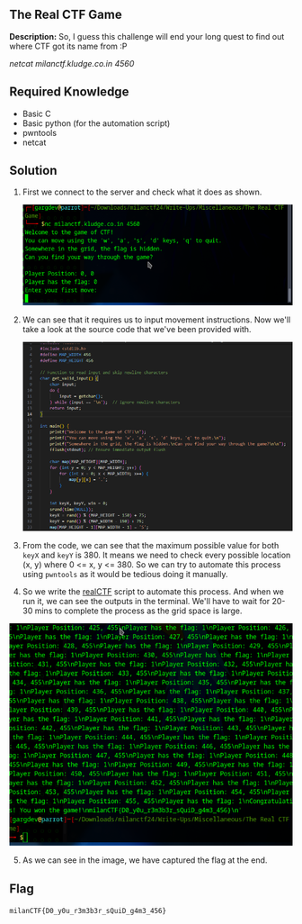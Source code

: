 ## The Real CTF Game
**Description:** So, I guess this challenge will end your long quest to find out where CTF got its name from :P

*netcat milanctf.kludge.co.in 4560*

## Required Knowledge
 - Basic C
 - Basic python (for the automation script)
 - pwntools
 - netcat

## Solution
1. First we connect to the server and check what it does as shown.
   
   ![connection](connection.png)

2. We can see that it requires us to input movement instructions. Now we'll take a look at the source code that we've been provided with.

   ![Code](code.png)

3. From the code, we can see that the maximum possible value for both `keyX` and `keyY` is 380. It means we need to check every possible location (x, y) where 0 <= x, y <= 380. So we can try to automate this process using `pwntools` as it would be tedious doing it manually.

4.  So we write the [realCTF](realCTF.py) script to automate this process. And when we run it, we can see the outputs in the terminal. We'll have to wait for 20-30 mins to complete the process as the grid space is large.

   ![execution](execution.png)

5. As we can see in the image, we have captured the flag at the end.

## Flag

`milanCTF{D0_y0u_r3m3b3r_sQuiD_g4m3_456}`
